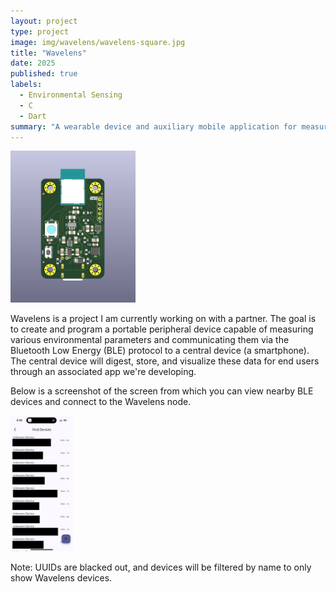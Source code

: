 ```yaml
---
layout: project
type: project
image: img/wavelens/wavelens-square.jpg
title: "Wavelens"
date: 2025
published: true
labels:
  - Environmental Sensing
  - C
  - Dart
summary: "A wearable device and auxiliary mobile application for measuring and reporting environmental dynamics."
---
```


<div class="text-center p-4">
  <img width="200px" src="../img/wavelens/wavelens-pcb-3d.png" class="img-thumbnail">
</div>

Wavelens is a project I am currently working on with a partner. The goal is to create and program a portable peripheral device capable of measuring various environmental parameters and communicating them via the Bluetooth Low Energy (BLE) protocol to a central device (a smartphone). The central device will digest, store, and visualize these data for end users through an associated app we're developing.

Below is a screenshot of the screen from which you can view nearby BLE devices and connect to the Wavelens node.

<div class="text-center p-4">
  <img width="100", src="../img/wavelens/wavelens-app-ble-scan-screen.jpeg" class="img-thumbnail">
</div>

Note: UUIDs are blacked out, and devices will be filtered by name to only show Wavelens devices.

